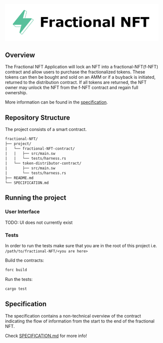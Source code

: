 <p align="center">
    <picture>
        <source media="(prefers-color-scheme: dark)" srcset=".docs/fractional-NFT-dark.png">
        <img alt="light theme" src=".docs/fractional-NFT-light.png">
    </picture>
</p>

## Overview

The Fractional NFT Application will lock an NFT into a fractional-NFT(f-NFT) contract and allow users to purchase the fractionalized tokens. These tokens can then be bought and sold on an AMM or if a buyback is initiated, returned to the distribution contract. If all tokens are returned, the NFT owner may unlock the NFT from the f-NFT contract and regain full ownership.

More information can be found in the [specification](./SPECIFICATION.md).

## Repository Structure

The project consists of a smart contract.

```
fractional-NFT/
├── project/
|   └── fractional-NFT-contract/
|   |   ├── src/main.sw
|   |   └── tests/harness.rs
|   └── token-distributor-contract/
|       ├── src/main.sw
|       └── tests/harness.rs
├── README.md
└── SPECIFICATION.md
```

## Running the project

### User Interface

TODO: UI does not currently exist

### Tests

In order to run the tests make sure that you are in the root of this project i.e. `/path/to/fractional-NFT/<you are here>`

Build the contracts:

```bash
forc build
```

Run the tests:

```bash
cargo test
```

## Specification

The specification contains a non-technical overview of the contract indicating the flow of information from the start to the end of the fractional NFT.

Check [SPECIFICATION.md](./SPECIFICATION.md) for more info!
